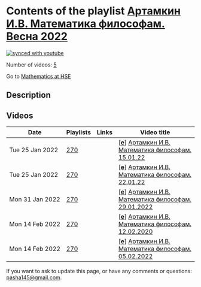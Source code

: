 # Contents of the playlist [Артамкин И.В. Математика философам. Весна 2022](https://www.youtube.com/playlist?list=PLq3E5oubNNoCJaw-0DD1Y-hWHpkzwJ35s)

[![synced with youtube](https://img.shields.io/github/last-commit/mathphysschool/mathphysschool.github.io/autoupdate1?label=synced%20with%20youtube)](https://github.com/mathphysschool/mathphysschool.github.io/commits/autoupdate1)

Number of videos: [5](#videos)

Go to [Mathematics at HSE](../README.md)

## Description



## Videos

|Date|Playlists|Links|Video title|
|---|---|---|---|
| Tue&nbsp;25&nbsp;Jan&nbsp;2022 | [270](../playlists/270 "Артамкин И.В. Математика философам. Весна 2022") |  | [[**e**](https://studio.youtube.com/video/TU2uZgzzl1E/edit "Edit")] [Артамкин И.В. Математика философам. 15.01.22](https://www.youtube.com/watch?v=TU2uZgzzl1E&list=PLq3E5oubNNoCJaw-0DD1Y-hWHpkzwJ35s) |
| Tue&nbsp;25&nbsp;Jan&nbsp;2022 | [270](../playlists/270 "Артамкин И.В. Математика философам. Весна 2022") |  | [[**e**](https://studio.youtube.com/video/w5R5z4orZqg/edit "Edit")] [Артамкин И.В. Математика философам. 22.01.22](https://www.youtube.com/watch?v=w5R5z4orZqg&list=PLq3E5oubNNoCJaw-0DD1Y-hWHpkzwJ35s) |
| Mon&nbsp;31&nbsp;Jan&nbsp;2022 | [270](../playlists/270 "Артамкин И.В. Математика философам. Весна 2022") |  | [[**e**](https://studio.youtube.com/video/AofxbQBk65g/edit "Edit")] [Артамкин И.В. Математика философам. 29.01.2022](https://www.youtube.com/watch?v=AofxbQBk65g&list=PLq3E5oubNNoCJaw-0DD1Y-hWHpkzwJ35s) |
| Mon&nbsp;14&nbsp;Feb&nbsp;2022 | [270](../playlists/270 "Артамкин И.В. Математика философам. Весна 2022") |  | [[**e**](https://studio.youtube.com/video/QFDw-6Nykxo/edit "Edit")] [Артамкин И.В. Математика философам. 12.02.2020](https://www.youtube.com/watch?v=QFDw-6Nykxo&list=PLq3E5oubNNoCJaw-0DD1Y-hWHpkzwJ35s) |
| Mon&nbsp;14&nbsp;Feb&nbsp;2022 | [270](../playlists/270 "Артамкин И.В. Математика философам. Весна 2022") |  | [[**e**](https://studio.youtube.com/video/q7wRehTmd2A/edit "Edit")] [Артамкин И.В. Математика философам.  05.02.2022](https://www.youtube.com/watch?v=q7wRehTmd2A&list=PLq3E5oubNNoCJaw-0DD1Y-hWHpkzwJ35s) |


 If you want to ask to update this page, or have any comments or questions: <pasha145@gmail.com>.